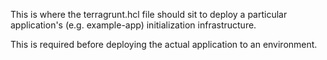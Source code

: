 This is where the terragrunt.hcl file should sit to deploy a particular application's (e.g. example-app) initialization infrastructure.

This is required before deploying the actual application to an environment. 